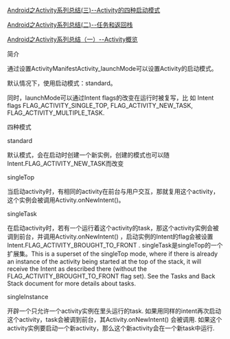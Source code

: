[Android之Activity系列总结(三)--Activity的四种启动模式 ](https://www.cnblogs.com/jycboy/p/6367829.html)

[Android之Activity系列总结(二)--任务和返回栈 ](http://www.cnblogs.com/jycboy/p/6367330.html)

[Android之Activity系列总结（一）--Activity概览 ](http://www.cnblogs.com/jycboy/p/6367282.html)



简介

通过设置ActivityManifestActivity_launchMode可以设置Activity的启动模式。

默认情况下，使用启动模式：standard。

同时，launchMode可以通过Intent flags的改变在运行时被复写，比
 如 Intent flags FLAG_ACTIVITY_SINGLE_TOP, FLAG_ACTIVITY_NEW_TASK,
FLAG_ACTIVITY_MULTIPLE_TASK.


四种模式

standard

默认模式，会在启动时创建一个新实例，创建的模式也可以随Intent.FLAG_ACTIVITY_NEW_TASK而改变
 
singleTop
 
当启动activity时，有相同的activity在前台与用户交互，那就复用这个activity，这个实例会被调用Activity.onNewIntent()。

singleTask

在启动activity时，若有一个运行着这个activity的task，那这个activity实例会被调到前台，并调用Activity.onNewIntent() ，启动实例的Intent的flag会被设置Intent.FLAG_ACTIVITY_BROUGHT_TO_FRONT . singleTask是singleTop的一个扩展集。This is a superset of the singleTop mode, where if there is already an instance of the activity being started at the top of the stack, it will receive the Intent as described there (without the FLAG_ACTIVITY_BROUGHT_TO_FRONT flag set). See the Tasks and Back Stack document for more details about tasks.
 

singleInstance

 
开辟一个只允许一个activity实例在里头运行的task. 如果用同样的intent再次启动这个activity，task会被调到前台，其Activity.onNewIntent() 会被调用. 如果这个activity实例要启动一个新activity，那么这个新activity会在一个新task中运行.
 

